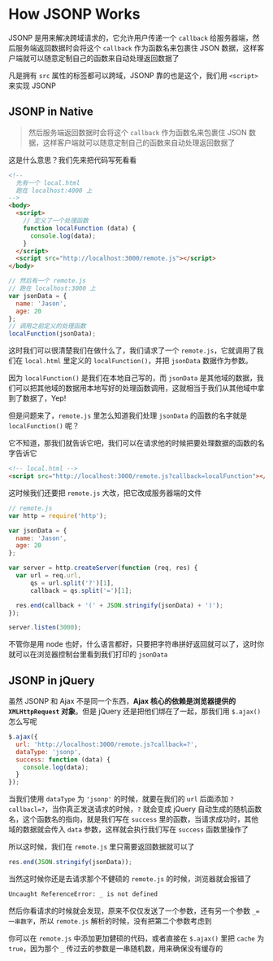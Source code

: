 # How JSONP Works

JSONP 是用来解决跨域请求的，它允许用户传递一个 `callback` 给服务器端，然后服务端返回数据时会将这个 `callback` 作为函数名来包裹住 JSON 数据，这样客户端就可以随意定制自己的函数来自动处理返回数据了

凡是拥有 `src` 属性的标签都可以跨域，JSONP 靠的也是这个，我们用 `<script>` 来实现 JSONP

## JSONP in Native

> 然后服务端返回数据时会将这个 `callback` 作为函数名来包裹住 JSON 数据，这样客户端就可以随意定制自己的函数来自动处理返回数据了

这是什么意思？我们先来把代码写死看看

```html
<!-- 
  先有一个 local.html
  跑在 localhost:4000 上
-->
<body>
  <script>
    // 定义了一个处理函数
    function localFunction (data) {
      console.log(data);
    }
  </script>
  <script src="http://localhost:3000/remote.js"></script>
</body>
```

```javascript
// 然后有一个 remote.js
// 跑在 localhost:3000 上
var jsonData = {
  name: 'Jason',
  age: 20
};
// 调用之前定义的处理函数
localFunction(jsonData);
```


这时我们可以很清楚我们在做什么了，我们请求了一个 `remote.js`，它就调用了我们在 `local.html` 里定义的 `localFunction()`，并把 `jsonData` 数据作为参数。

因为 `localFunction()` 是我们在本地自己写的，而 `jsonData` 是其他域的数据，我们可以把其他域的数据用本地写好的处理函数调用，这就相当于我们从其他域中拿到了数据了，Yep!

但是问题来了，`remote.js` 里怎么知道我们处理 `jsonData` 的函数的名字就是 `localFunction()` 呢？

它不知道，那我们就告诉它吧，我们可以在请求他的时候把要处理数据的函数的名字告诉它

```html
<!-- local.html -->
<script src="http://localhost:3000/remote.js?callback=localFunction"></script>
```

这时候我们还要把 `remote.js` 大改，把它改成服务器端的文件

```javascript
// remote.js
var http = require('http');

var jsonData = {
  name: 'Jason',
  age: 20
};

var server = http.createServer(function (req, res) {
  var url = req.url,
      qs = url.split('?')[1],
      callback = qs.split('=')[1];

  res.end(callback + '(' + JSON.stringify(jsonData) + ')');
});

server.listen(3000);
```

不管你是用 node 也好，什么语言都好，只要把字符串拼好返回就可以了，这时你就可以在浏览器控制台里看到我们打印的 `jsonData`

## JSONP in jQuery

虽然 JSONP 和 Ajax 不是同一个东西，**Ajax 核心的依赖是浏览器提供的 `XMLHttpRequest` 对象**。但是 jQuery 还是把他们绑在了一起，那我们用 `$.ajax()` 怎么写呢

```javascript
$.ajax({
  url: 'http://localhost:3000/remote.js?callback=?',
  dataType: 'jsonp',
  success: function (data) {
    console.log(data);
  }
});
```

当我们使用 `dataType` 为 `'jsonp'` 的时候，就要在我们的 `url` 后面添加 `?callbacl=?`，当你真正发送请求的时候，`?` 就会变成 jQuery 自动生成的随机函数名，这个函数名的指向，就是我们写在 `success` 里的函数，当请求成功时，其他域的数据就会传入 `data` 参数，这样就会执行我们写在 `success` 函数里操作了

所以这时候，我们在 `remote.js` 里只需要返回数据就可以了

```javascript
res.end(JSON.stringify(jsonData));
```

当然这时候你还是去请求那个不健硕的 `remote.js` 的时候，浏览器就会报错了

```bash
Uncaught ReferenceError: _ is not defined
```

然后你看请求的时候就会发现，原来不仅仅发送了一个参数，还有另一个参数 `_=一串数字`，所以 `remote.js` 解析的时候，没有把第二个参数考虑到

你可以在 `remote.js` 中添加更加健硕的代码，或者直接在 `$.ajax()` 里把 `cache` 为 `true`，因为那个 `_` 传过去的参数是一串随机数，用来确保没有缓存的